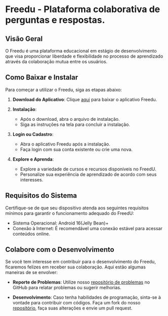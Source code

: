 # Freedu - Plataforma colaborativa de perguntas e respostas.

## Visão Geral

O Freedu é uma plataforma educacional em estágio de desenvolvimento que visa proporcionar liberdade e flexibilidade no processo de aprendizado através da colaboração mutua entre os usuários.

## Como Baixar e Instalar

Para começar a utilizar o Freedu, siga as etapas abaixo:

1. **Download do Aplicativo**: Clique [aqui](https://drive.google.com/drive/folders/1DgVodBw8pLieg-GxiOKcy9tW07k3oRsl?usp=sharing) para baixar o aplicativo Freedu.

2. **Instalação**:
   - Após o download, abra o arquivo de instalação.
   - Siga as instruções na tela para concluir a instalação.

3. **Login ou Cadastro**:
   - Abra o aplicativo Freedu após a instalação.
   - Faça login com sua conta existente ou crie uma nova.

4. **Explore e Aprenda**:
   - Explore a variedade de cursos e recursos disponíveis no FreedU.
   - Personalize sua experiência de aprendizado de acordo com seus interesses.

## Requisitos do Sistema

Certifique-se de que seu dispositivo atenda aos seguintes requisitos mínimos para garantir o funcionamento adequado do FreedU:

- Sistema Operacional: Android 16(Jelly Bean)+
- Conexão à Internet: É recomendável uma conexão estável para acessar conteúdos online.

## Colabore com o Desenvolvimento

Se você tem interesse em contribuir para o desenvolvimento do Freedu, ficaremos felizes em receber sua colaboração. Aqui estão algumas maneiras de se envolver:

- **Reporte de Problemas**: Utilize nosso [repositório de problemas](https://github.com/gbrissi/freedu_app/issues) no GitHub para relatar problemas ou sugerir melhorias.

- **Desenvolvimento**: Caso tenha habilidades de programação, sinta-se à vontade para contribuir com códigos. Faça um fork do nosso [repositório](https://github.com/gbrissi/freedu_app), faça suas alterações e envie um pull request.
